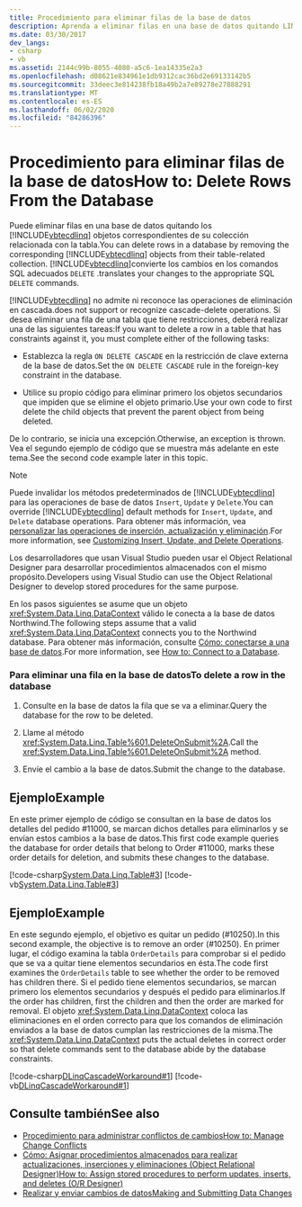 ```yaml
---
title: Procedimiento para eliminar filas de la base de datos
description: Aprenda a eliminar filas en una base de datos quitando LINQ to SQL objetos de una colección relacionada con la tabla. LINQ to SQL traduce las eliminaciones en comandos DELETE de SQL.
ms.date: 03/30/2017
dev_langs:
- csharp
- vb
ms.assetid: 2144c99b-8055-4080-a5c6-1ea14335e2a3
ms.openlocfilehash: d08621e834961e1db9312cac36bd2e69133142b5
ms.sourcegitcommit: 33deec3e814238fb18a49b2a7e89278e27888291
ms.translationtype: MT
ms.contentlocale: es-ES
ms.lasthandoff: 06/02/2020
ms.locfileid: "84286396"
---
```

# <a name="how-to-delete-rows-from-the-database"></a><span data-ttu-id="2a571-104">Procedimiento para eliminar filas de la base de datos</span><span class="sxs-lookup"><span data-stu-id="2a571-104">How to: Delete Rows From the Database</span></span>

<span data-ttu-id="2a571-105">Puede eliminar filas en una base de datos quitando los [!INCLUDE[vbtecdlinq](../../../../../../includes/vbtecdlinq-md.md)] objetos correspondientes de su colección relacionada con la tabla.</span><span class="sxs-lookup"><span data-stu-id="2a571-105">You can delete rows in a database by removing the corresponding [!INCLUDE[vbtecdlinq](../../../../../../includes/vbtecdlinq-md.md)] objects from their table-related collection.</span></span> [!INCLUDE[vbtecdlinq](../../../../../../includes/vbtecdlinq-md.md)]<span data-ttu-id="2a571-106">convierte los cambios en los comandos SQL adecuados `DELETE` .</span><span class="sxs-lookup"><span data-stu-id="2a571-106">translates your changes to the appropriate SQL `DELETE` commands.</span></span>

[!INCLUDE[vbtecdlinq](../../../../../../includes/vbtecdlinq-md.md)] <span data-ttu-id="2a571-107">no admite ni reconoce las operaciones de eliminación en cascada.</span><span class="sxs-lookup"><span data-stu-id="2a571-107">does not support or recognize cascade-delete operations.</span></span> <span data-ttu-id="2a571-108">Si desea eliminar una fila de una tabla que tiene restricciones, deberá realizar una de las siguientes tareas:</span><span class="sxs-lookup"><span data-stu-id="2a571-108">If you want to delete a row in a table that has constraints against it, you must complete either of the following tasks:</span></span>

- <span data-ttu-id="2a571-109">Establezca la regla `ON DELETE CASCADE` en la restricción de clave externa de la base de datos.</span><span class="sxs-lookup"><span data-stu-id="2a571-109">Set the `ON DELETE CASCADE` rule in the foreign-key constraint in the database.</span></span>

- <span data-ttu-id="2a571-110">Utilice su propio código para eliminar primero los objetos secundarios que impiden que se elimine el objeto primario.</span><span class="sxs-lookup"><span data-stu-id="2a571-110">Use your own code to first delete the child objects that prevent the parent object from being deleted.</span></span>

 <span data-ttu-id="2a571-111">De lo contrario, se inicia una excepción.</span><span class="sxs-lookup"><span data-stu-id="2a571-111">Otherwise, an exception is thrown.</span></span> <span data-ttu-id="2a571-112">Vea el segundo ejemplo de código que se muestra más adelante en este tema.</span><span class="sxs-lookup"><span data-stu-id="2a571-112">See the second code example later in this topic.</span></span>

> [!NOTE]
> <span data-ttu-id="2a571-113">Puede invalidar los métodos predeterminados de [!INCLUDE[vbtecdlinq](../../../../../../includes/vbtecdlinq-md.md)] para las operaciones de base de datos `Insert`, `Update` y `Delete`.</span><span class="sxs-lookup"><span data-stu-id="2a571-113">You can override [!INCLUDE[vbtecdlinq](../../../../../../includes/vbtecdlinq-md.md)] default methods for `Insert`, `Update`, and `Delete` database operations.</span></span> <span data-ttu-id="2a571-114">Para obtener más información, vea [personalizar las operaciones de inserción, actualización y eliminación](customizing-insert-update-and-delete-operations.md).</span><span class="sxs-lookup"><span data-stu-id="2a571-114">For more information, see [Customizing Insert, Update, and Delete Operations](customizing-insert-update-and-delete-operations.md).</span></span>
>
> <span data-ttu-id="2a571-115">Los desarrolladores que usan Visual Studio pueden usar el Object Relational Designer para desarrollar procedimientos almacenados con el mismo propósito.</span><span class="sxs-lookup"><span data-stu-id="2a571-115">Developers using Visual Studio can use the Object Relational Designer to develop stored procedures for the same purpose.</span></span>

<span data-ttu-id="2a571-116">En los pasos siguientes se asume que un objeto <xref:System.Data.Linq.DataContext> válido le conecta a la base de datos Northwind.</span><span class="sxs-lookup"><span data-stu-id="2a571-116">The following steps assume that a valid <xref:System.Data.Linq.DataContext> connects you to the Northwind database.</span></span> <span data-ttu-id="2a571-117">Para obtener más información, consulte [Cómo: conectarse a una base de datos](how-to-connect-to-a-database.md).</span><span class="sxs-lookup"><span data-stu-id="2a571-117">For more information, see [How to: Connect to a Database](how-to-connect-to-a-database.md).</span></span>

### <a name="to-delete-a-row-in-the-database"></a><span data-ttu-id="2a571-118">Para eliminar una fila en la base de datos</span><span class="sxs-lookup"><span data-stu-id="2a571-118">To delete a row in the database</span></span>

1. <span data-ttu-id="2a571-119">Consulte en la base de datos la fila que se va a eliminar.</span><span class="sxs-lookup"><span data-stu-id="2a571-119">Query the database for the row to be deleted.</span></span>

2. <span data-ttu-id="2a571-120">Llame al método <xref:System.Data.Linq.Table%601.DeleteOnSubmit%2A>.</span><span class="sxs-lookup"><span data-stu-id="2a571-120">Call the <xref:System.Data.Linq.Table%601.DeleteOnSubmit%2A> method.</span></span>

3. <span data-ttu-id="2a571-121">Envíe el cambio a la base de datos.</span><span class="sxs-lookup"><span data-stu-id="2a571-121">Submit the change to the database.</span></span>

## <a name="example"></a><span data-ttu-id="2a571-122">Ejemplo</span><span class="sxs-lookup"><span data-stu-id="2a571-122">Example</span></span>

<span data-ttu-id="2a571-123">En este primer ejemplo de código se consultan en la base de datos los detalles del pedido #11000, se marcan dichos detalles para eliminarlos y se envían estos cambios a la base de datos.</span><span class="sxs-lookup"><span data-stu-id="2a571-123">This first code example queries the database for order details that belong to Order #11000, marks these order details for deletion, and submits these changes to the database.</span></span>

[!code-csharp[System.Data.Linq.Table#3](../../../../../../samples/snippets/csharp/VS_Snippets_Data/system.data.linq.table/cs/program.cs#3)]
[!code-vb[System.Data.Linq.Table#3](../../../../../../samples/snippets/visualbasic/VS_Snippets_Data/system.data.linq.table/vb/module1.vb#3)]

## <a name="example"></a><span data-ttu-id="2a571-124">Ejemplo</span><span class="sxs-lookup"><span data-stu-id="2a571-124">Example</span></span>

<span data-ttu-id="2a571-125">En este segundo ejemplo, el objetivo es quitar un pedido (#10250).</span><span class="sxs-lookup"><span data-stu-id="2a571-125">In this second example, the objective is to remove an order (#10250).</span></span> <span data-ttu-id="2a571-126">En primer lugar, el código examina la tabla `OrderDetails` para comprobar si el pedido que se va a quitar tiene elementos secundarios en ésta.</span><span class="sxs-lookup"><span data-stu-id="2a571-126">The code first examines the `OrderDetails` table to see whether the order to be removed has children there.</span></span> <span data-ttu-id="2a571-127">Si el pedido tiene elementos secundarios, se marcan primero los elementos secundarios y después el pedido para eliminarlos.</span><span class="sxs-lookup"><span data-stu-id="2a571-127">If the order has children, first the children and then the order are marked for removal.</span></span> <span data-ttu-id="2a571-128">El objeto <xref:System.Data.Linq.DataContext> coloca las eliminaciones en el orden correcto para que los comandos de eliminación enviados a la base de datos cumplan las restricciones de la misma.</span><span class="sxs-lookup"><span data-stu-id="2a571-128">The <xref:System.Data.Linq.DataContext> puts the actual deletes in correct order so that delete commands sent to the database abide by the database constraints.</span></span>

[!code-csharp[DLinqCascadeWorkaround#1](../../../../../../samples/snippets/csharp/VS_Snippets_Data/DLinqCascadeWorkaround/cs/Program.cs#1)]
[!code-vb[DLinqCascadeWorkaround#1](../../../../../../samples/snippets/visualbasic/VS_Snippets_Data/DLinqCascadeWorkaround/vb/Module1.vb#1)]

## <a name="see-also"></a><span data-ttu-id="2a571-129">Consulte también</span><span class="sxs-lookup"><span data-stu-id="2a571-129">See also</span></span>

- [<span data-ttu-id="2a571-130">Procedimiento para administrar conflictos de cambios</span><span class="sxs-lookup"><span data-stu-id="2a571-130">How to: Manage Change Conflicts</span></span>](how-to-manage-change-conflicts.md)
- [<span data-ttu-id="2a571-131">Cómo: Asignar procedimientos almacenados para realizar actualizaciones, inserciones y eliminaciones (Object Relational Designer)</span><span class="sxs-lookup"><span data-stu-id="2a571-131">How to: Assign stored procedures to perform updates, inserts, and deletes (O/R Designer)</span></span>](/visualstudio/data-tools/how-to-assign-stored-procedures-to-perform-updates-inserts-and-deletes-o-r-designer)
- [<span data-ttu-id="2a571-132">Realizar y enviar cambios de datos</span><span class="sxs-lookup"><span data-stu-id="2a571-132">Making and Submitting Data Changes</span></span>](making-and-submitting-data-changes.md)
